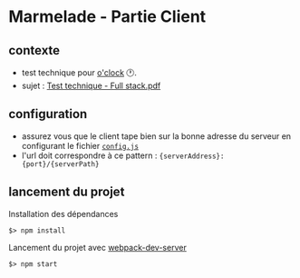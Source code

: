 # Marmelade - Partie Client

## contexte

- test technique pour [o'clock](https://oclock.io/blog/275/on-a-besoin-de-renforts) :clock1:.
- sujet : [Test technique - Full stack.pdf](../Test&#32;technique&#32;-&#32;Full&#32;stack.pdf)

## configuration

- assurez vous que le client tape bien sur la bonne adresse du serveur en configurant le fichier [```config.js```](https://github.com/marccharton/oclock-memory_game/tree/master/client/js/utils/config.js)
- l'url doit correspondre à ce pattern : ``` {serverAddress}:{port}/{serverPath} ```

## lancement du projet

Installation des dépendances
```
$> npm install
```

Lancement du projet avec [webpack-dev-server](https://github.com/webpack/webpack-dev-server)
```
$> npm start
```
